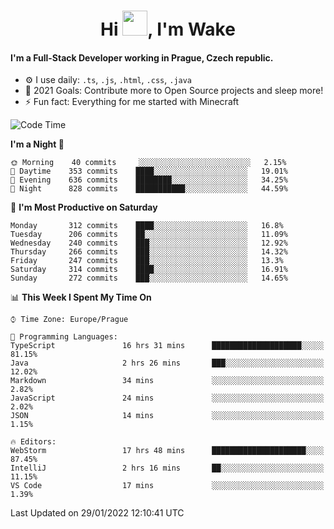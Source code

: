 <h1 align="center">Hi <img src="https://raw.githubusercontent.com/MrWakeCZ/MrWakeCZ/master/Hi.gif" width="40px" />, I'm Wake</h1>

#### I'm a Full-Stack Developer working in Prague, Czech republic.
- ⚙️ I use daily: `.ts`, `.js`, `.html`, `.css`, `.java`
- 🥅 2021 Goals: Contribute more to Open Source projects and sleep more!
- ⚡ Fun fact: Everything for me started with Minecraft

<!--START_SECTION:waka-->
![Code Time](http://img.shields.io/badge/Code%20Time-2%2C097%20hrs%2023%20mins-blue)

**I'm a Night 🦉** 

```text
🌞 Morning    40 commits     ░░░░░░░░░░░░░░░░░░░░░░░░░   2.15% 
🌆 Daytime    353 commits    ████░░░░░░░░░░░░░░░░░░░░░   19.01% 
🌃 Evening    636 commits    ████████░░░░░░░░░░░░░░░░░   34.25% 
🌙 Night      828 commits    ███████████░░░░░░░░░░░░░░   44.59%

```
📅 **I'm Most Productive on Saturday** 

```text
Monday       312 commits    ████░░░░░░░░░░░░░░░░░░░░░   16.8% 
Tuesday      206 commits    ██░░░░░░░░░░░░░░░░░░░░░░░   11.09% 
Wednesday    240 commits    ███░░░░░░░░░░░░░░░░░░░░░░   12.92% 
Thursday     266 commits    ███░░░░░░░░░░░░░░░░░░░░░░   14.32% 
Friday       247 commits    ███░░░░░░░░░░░░░░░░░░░░░░   13.3% 
Saturday     314 commits    ████░░░░░░░░░░░░░░░░░░░░░   16.91% 
Sunday       272 commits    ███░░░░░░░░░░░░░░░░░░░░░░   14.65%

```


📊 **This Week I Spent My Time On** 

```text
⌚︎ Time Zone: Europe/Prague

💬 Programming Languages: 
TypeScript               16 hrs 31 mins      ████████████████████░░░░░   81.15% 
Java                     2 hrs 26 mins       ███░░░░░░░░░░░░░░░░░░░░░░   12.02% 
Markdown                 34 mins             ░░░░░░░░░░░░░░░░░░░░░░░░░   2.82% 
JavaScript               24 mins             ░░░░░░░░░░░░░░░░░░░░░░░░░   2.02% 
JSON                     14 mins             ░░░░░░░░░░░░░░░░░░░░░░░░░   1.15%

🔥 Editors: 
WebStorm                 17 hrs 48 mins      █████████████████████░░░░   87.45% 
IntelliJ                 2 hrs 16 mins       ██░░░░░░░░░░░░░░░░░░░░░░░   11.15% 
VS Code                  17 mins             ░░░░░░░░░░░░░░░░░░░░░░░░░   1.39%

```


 Last Updated on 29/01/2022 12:10:41 UTC
<!--END_SECTION:waka-->

